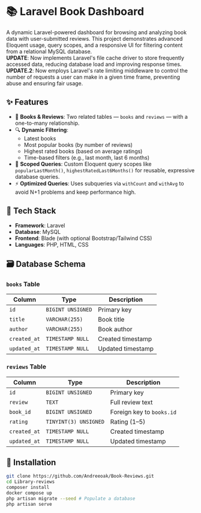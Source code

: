 # 📚 Laravel Book Dashboard

A dynamic Laravel-powered dashboard for browsing and analyzing book data with user-submitted reviews. This project demonstrates advanced Eloquent usage, query scopes, and a responsive UI for filtering content from a relational MySQL database.
<br> <strong>UPDATE</strong>: Now implements Laravel's file cache driver to store frequently accessed data, reducing database load and improving response times.
<br> <strong>UPDATE.2</strong>: Now employs Laravel's rate limiting middleware to control the number of requests a user can make in a given time frame, preventing abuse and ensuring fair usage.
## ✨ Features

- 📖 **Books & Reviews**: Two related tables — `books` and `reviews` — with a one-to-many relationship.
- 🔍 **Dynamic Filtering**:
  - Latest books
  - Most popular books (by number of reviews)
  - Highest rated books (based on average ratings)
  - Time-based filters (e.g., last month, last 6 months)
- 🧠 **Scoped Queries**: Custom Eloquent query scopes like `popularLastMonth()`, `highestRatedLast6Months()` for reusable, expressive database queries.
- ⚡ **Optimized Queries**: Uses subqueries via `withCount` and `withAvg` to avoid N+1 problems and keep performance high.

## 🧠 Tech Stack

- **Framework**: Laravel
- **Database**: MySQL
- **Frontend**: Blade (with optional Bootstrap/Tailwind CSS)
- **Languages**: PHP, HTML, CSS

## 🗃️ Database Schema

### `books` Table

| Column       | Type                | Description             |
|--------------|---------------------|-------------------------|
| `id`         | `BIGINT UNSIGNED`   | Primary key             |
| `title`      | `VARCHAR(255)`      | Book title              |
| `author`     | `VARCHAR(255)`      | Book author             |
| `created_at` | `TIMESTAMP NULL`    | Created timestamp       |
| `updated_at` | `TIMESTAMP NULL`    | Updated timestamp       |

### `reviews` Table

| Column       | Type                   | Description               |
|--------------|------------------------|---------------------------|
| `id`         | `BIGINT UNSIGNED`      | Primary key               |
| `review`     | `TEXT`                 | Full review text          |
| `book_id`    | `BIGINT UNSIGNED`      | Foreign key to `books.id` |
| `rating`     | `TINYINT(3) UNSIGNED`  | Rating (1–5)              |
| `created_at` | `TIMESTAMP NULL`       | Created timestamp         |
| `updated_at` | `TIMESTAMP NULL`       | Updated timestamp         |

## 🔧 Installation

```bash
git clone https://github.com/Andreeoak/Book-Reviews.git
cd Library-reviews
composer install
docker compose up
php artisan migrate --seed # Populate a database
php artisan serve
